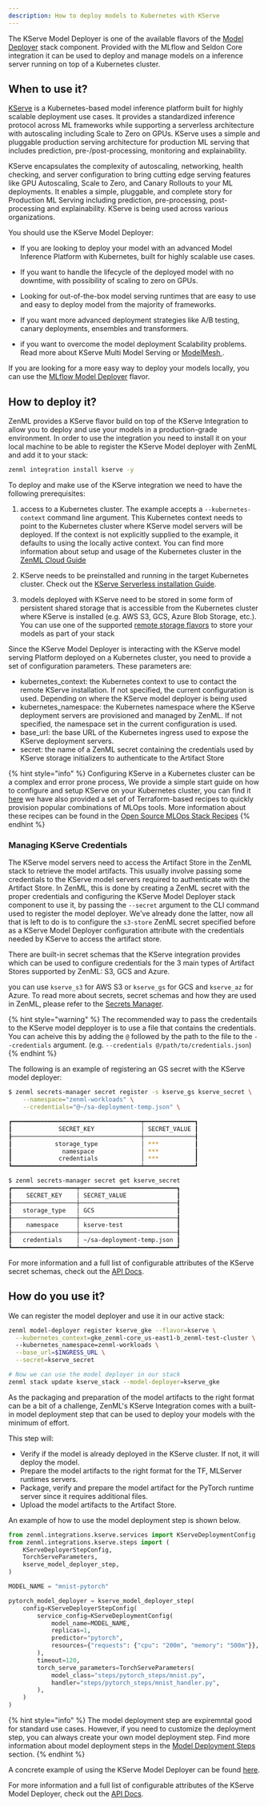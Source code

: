 ```yaml
---
description: How to deploy models to Kubernetes with KServe
---
```


The KServe Model Deployer is one of the available flavors of the [Model Deployer](./model-deployers.md) stack component.
Provided with the MLflow and Seldon Core integration it can be used to deploy and manage models on a inference server 
running on top of a Kubernetes cluster.

## When to use it?

[KServe](https://kserve.github.io/website) is a Kubernetes-based model inference platform built for highly scalable 
deployment use cases. It provides a standardized inference protocol across ML frameworks while supporting a serverless 
architecture with autoscaling including Scale to Zero on GPUs. KServe uses a simple and pluggable production serving 
architecture for production ML serving that includes prediction, pre-/post-processing, monitoring and explainability.

KServe encapsulates the complexity of autoscaling, networking, health checking, and server configuration to bring 
cutting edge serving features like GPU Autoscaling, Scale to Zero, and Canary Rollouts to your ML deployments. 
It enables a simple, pluggable, and complete story for Production ML Serving including prediction, pre-processing, 
post-processing and explainability. KServe is being used across various organizations.

You should use the KServe Model Deployer:

* If you are looking to deploy your model with an advanced Model Inference Platform with Kubernetes, built for highly 
scalable use cases. 

* If you want to handle the lifecycle of the deployed model with no downtime, with possibility of scaling to zero on 
GPUs.

* Looking for out-of-the-box model serving runtimes that are easy to use and easy to deploy model from the majority of
frameworks.

* If you want more advanced deployment strategies like A/B testing, canary deployments, ensembles and transformers.

* if you want to overcome the model deployment Scalability problems. Read more about KServe Multi Model Serving or 
[ModelMesh ](https://kserve.github.io/website/0.9/modelserving/mms/modelmesh/overview/).

If you are looking for a more easy way to deploy your models locally, you can use the [MLflow Model Deployer](./mlflow.md) flavor.

## How to deploy it?

ZenML provides a KServe flavor build on top of the KServe Integration to allow you to deploy and use your models in a 
production-grade environment. In order to use the integration you need to install it on your local machine to be able 
to register the KServe Model deployer with ZenML and add it to your stack:

```bash
zenml integration install kserve -y
```

To deploy and make use of the KServe integration we need to have the following prerequisites:

1. access to a Kubernetes cluster. The example accepts a `--kubernetes-context`
command line argument. This Kubernetes context needs to point to the Kubernetes
cluster where KServe model servers will be deployed. If the context is not
explicitly supplied to the example, it defaults to using the locally active
context. You can find more information about setup and usage of the Kubernetes
cluster in the [ZenML Cloud Guide](../../cloud-guide/overview.md)

2. KServe needs to be preinstalled and running in the target Kubernetes
cluster. Check out the [KServe Serverless installation Guide](https://kserve.github.io/website/0.9/admin/serverless/).

3. models deployed with KServe need to be stored in some form of
persistent shared storage that is accessible from the Kubernetes cluster where
KServe is installed (e.g. AWS S3, GCS, Azure Blob Storage, etc.).
You can use one of the supported [remote storage flavors](../artifact-stores/artifact-stores.md) to store your models 
as part of your stack

Since the KServe Model Deployer is interacting with the KServe model serving Platform deployed on 
a Kubernetes cluster, you need to provide a set of configuration parameters. These parameters are:

* kubernetes_context: the Kubernetes context to use to contact the remote KServe installation. If not specified, the current configuration is used. Depending on where the KServe model deployer is being used
* kubernetes_namespace: the Kubernetes namespace where the KServe deployment servers 
are provisioned and managed by ZenML. If not specified, the namespace set in the current configuration is used.
* base_url: the base URL of the Kubernetes ingress used to expose the KServe deployment servers.
* secret: the name of a ZenML secret containing the credentials used by KServe storage initializers to authenticate to the Artifact Store


{% hint style="info" %}
Configuring KServe in a Kubernetes cluster can be a complex and error prone process, We provide a simple start 
guide on how to configure and setup KServe on your Kubernetes cluster, you can find it
[here](https://github.com/zenml-io/zenml/tree/main/examples/kserve_deployment#installing-kserve-eg-in-an-gke-cluster) 
we have also provided a set of of Terraform-based recipes to quickly provision popular combinations of MLOps tools. 
More information about these recipes can be found in the
[Open Source MLOps Stack Recipes](https://github.com/zenml-io/mlops-stacks)
{% endhint %}

### Managing KServe Credentials

The KServe model servers need to access the Artifact Store in the ZenML
stack to retrieve the model artifacts. This usually involve passing some
credentials to the KServe model servers required to authenticate with
the Artifact Store. In ZenML, this is done by creating a ZenML secret with the
proper credentials and configuring the KServe Model Deployer stack component
to use it, by passing the `--secret` argument to the CLI command used
to register the model deployer. We've already done the latter, now all that is
left to do is to configure the `s3-store` ZenML secret specified before as a
KServe Model Deployer configuration attribute with the credentials needed by
KServe to access the artifact store.

There are built-in secret schemas that the KServe integration provides which
can be used to configure credentials for the 3 main types of Artifact Stores
supported by ZenML: S3, GCS and Azure.

you can use `kserve_s3` for AWS S3 or `kserve_gs` for GCS and `kserve_az` for Azure. To read more about secrets, secret schemas and how they are used in ZenML, please refer to the
[Secrets Manager](../secrets-managers/secrets-managers.md).

{% hint style="warning" %}
The recommended way to pass the credentails to the KServe model depployer is to use a file that contains the credentials. You can acheive this by adding the `@` followed by the path to the file to the `--credentials` argument.
(e.g. `--credentials @/path/to/credentials.json`)
{% endhint %}

The following is an example of registering an GS secret with the KServe model deployer:

```bash
$ zenml secrets-manager secret register -s kserve_gs kserve_secret \
    --namespace="zenml-workloads" \
    --credentials="@~/sa-deployment-temp.json" \

┏━━━━━━━━━━━━━━━━━━━━━━━━━━━━━━━━━━━━┯━━━━━━━━━━━━━━┓
┃             SECRET_KEY             │ SECRET_VALUE ┃
┠────────────────────────────────────┼──────────────┨
┃            storage_type            │ ***          ┃
┃              namespace             │ ***          ┃
┃             credentials            │ ***          ┃
┗━━━━━━━━━━━━━━━━━━━━━━━━━━━━━━━━━━━━┷━━━━━━━━━━━━━━┛
```

```bash
$ zenml secrets-manager secret get kserve_secret
┏━━━━━━━━━━━━━━━━━━┯━━━━━━━━━━━━━━━━━━━━━━━━━━━┓
┃    SECRET_KEY    │ SECRET_VALUE              ┃
┠──────────────────┼───────────────────────────┨
┃   storage_type   │ GCS                       ┃
┠──────────────────┼───────────────────────────┨
┃    namespace     │ kserve-test               ┃
┠──────────────────┼───────────────────────────┨
┃   credentials    │ ~/sa-deployment-temp.json ┃
┗━━━━━━━━━━━━━━━━━━┷━━━━━━━━━━━━━━━━━━━━━━━━━━━┛
```

For more information and a full list of configurable attributes of the KServe secret schemas, check out the 
[API Docs](https://apidocs.zenml.io/latest/api_docs/integrations/#zenml.integrations.kserve.secret_schemas).

## How do you use it?

We can register the model deployer and use it in our active stack:

```bash
zenml model-deployer register kserve_gke --flavor=kserve \
  --kubernetes_context=gke_zenml-core_us-east1-b_zenml-test-cluster \ 
  --kubernetes_namespace=zenml-workloads \
  --base_url=$INGRESS_URL \
  --secret=kserve_secret

# Now we can use the model deployer in our stack
zenml stack update kserve_stack --model-deployer=kserve_gke
```

As the packaging and preparation of the model artifacts to the right format can be a bit of a challenge, ZenML's KServe Integration comes with a built-in model deployment step that can be used to deploy your models with the minimum of effort.

This step will:
* Verify if the model is already deployed in the KServe cluster. If not, it will deploy the model.
* Prepare the model artifacts to the right format for the TF, MLServer runtimes servers.
* Package, verify and prepare the model artifact for the PyTorch runtime server since it requires additional files.
* Upload the model artifacts to the Artifact Store.

An example of how to use the model deployment step is shown below.

```python
from zenml.integrations.kserve.services import KServeDeploymentConfig
from zenml.integrations.kserve.steps import (
    KServeDeployerStepConfig,
    TorchServeParameters,
    kserve_model_deployer_step,
)

MODEL_NAME = "mnist-pytorch"

pytorch_model_deployer = kserve_model_deployer_step(
    config=KServeDeployerStepConfig(
        service_config=KServeDeploymentConfig(
            model_name=MODEL_NAME,
            replicas=1,
            predictor="pytorch",
            resources={"requests": {"cpu": "200m", "memory": "500m"}},
        ),
        timeout=120,
        torch_serve_parameters=TorchServeParameters(
            model_class="steps/pytorch_steps/mnist.py",
            handler="steps/pytorch_steps/mnist_handler.py",
        ),
    )
)
```

{% hint style="info" %}
The model deployment step are expiremntal good for standard use cases. However, if you need to customize the deployment step, you can always create your own model deployment step.
Find more information about model deployment steps in the [Model Deployment Steps](https://apidocs.zenml.io/latest/api_docs/integrations/#zenml.integrations.kserve.steps) section.
{% endhint %}

A concrete example of using the KServe Model Deployer can be found
[here](https://github.com/zenml-io/zenml/tree/main/examples/kserve_deployment).

For more information and a full list of configurable attributes of the KServe Model Deployer, check out the 
[API Docs](https://apidocs.zenml.io/latest/api_docs/integrations/#zenml.integrations.kserve.model_deployers).
